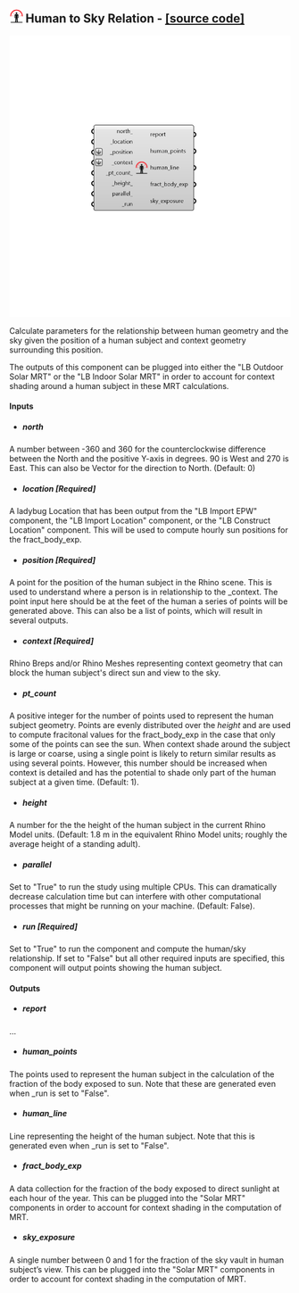 ## ![](../../images/icons/Human_to_Sky_Relation.png) Human to Sky Relation - [[source code]](https://github.com/ladybug-tools/ladybug-grasshopper/blob/master/ladybug_grasshopper/src//LB%20Human%20to%20Sky%20Relation.py)

![](../../images/components/Human_to_Sky_Relation.png)

Calculate parameters for the relationship between human geometry and the sky given
 the position of a human subject and context geometry surrounding this position.
 

The outputs of this component can be plugged into either the "LB Outdoor Solar MRT"
 or the "LB Indoor Solar MRT" in order to account for context shading around a
 human subject in these MRT calculations.
 



#### Inputs
* ##### north 
A number between -360 and 360 for the counterclockwise difference between the North and the positive Y-axis in degrees. 90 is West and 270 is East. This can also be Vector for the direction to North. (Default: 0) 
* ##### location [Required]
A ladybug Location that has been output from the "LB Import EPW" component, the "LB Import Location" component, or the "LB Construct Location" component. This will be used to compute hourly sun positions for the fract_body_exp. 
* ##### position [Required]
A point for the position of the human subject in the Rhino scene. This is used to understand where a person is in relationship to the _context. The point input here should be at the feet of the human a series of points will be generated above. This can also be a list of points, which will result in several outputs. 
* ##### context [Required]
Rhino Breps and/or Rhino Meshes representing context geometry that can block the human subject's direct sun and view to the sky. 
* ##### pt_count 
A positive integer for the number of points used to represent the human subject geometry. Points are evenly distributed over the _height_ and are used to compute fracitonal values for the fract_body_exp in the case that only some of the points can see the sun. When context shade around the subject is large or coarse, using a single point is likely to return similar results as using several points. However, this number should be increased when context is detailed and has the potential to shade only part of the human subject at a given time. (Default: 1). 
* ##### height 
A number for the the height of the human subject in the current Rhino Model units. (Default: 1.8 m in the equivalent Rhino Model units; roughly the average height of a standing adult). 
* ##### parallel 
Set to "True" to run the study using multiple CPUs. This can dramatically decrease calculation time but can interfere with other computational processes that might be running on your machine. (Default: False). 
* ##### run [Required]
Set to "True" to run the component and compute the human/sky relationship. If set to "False" but all other required inputs are specified, this component will output points showing the human subject. 

#### Outputs
* ##### report
...
* ##### human_points
The points used to represent the human subject in the calculation of the fraction of the body exposed to sun. Note that these are generated even when _run is set to "False".
* ##### human_line
Line representing the height of the human subject. Note that this is generated even when _run is set to "False".
* ##### fract_body_exp
A data collection for the fraction of the body exposed to direct sunlight at each hour of the year. This can be plugged into the "Solar MRT" components in order to account for context shading in the computation of MRT.
* ##### sky_exposure
A single number between 0 and 1 for the fraction of the sky vault in human subject’s view. This can be plugged into the "Solar MRT" components in order to account for context shading in the computation of MRT.